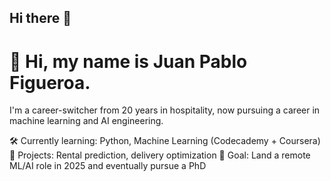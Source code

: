 ## Hi there 👋

<!--
**thechileandude/thechileandude** is a ✨ _special_ ✨ repository because its `README.md` (this file) appears on your GitHub profile.

Here are some ideas to get you started:

- 🔭 I’m currently working on ...
- 🌱 I’m currently learning ...
- 👯 I’m looking to collaborate on ...
- 🤔 I’m looking for help with ...
- 💬 Ask me about ...
- 📫 How to reach me: ...
- 😄 Pronouns: ...
- ⚡ Fun fact: ...
-->


# 👋 Hi, my name is Juan Pablo Figueroa.
I'm a career-switcher from 20 years in hospitality, now pursuing a career in machine learning and AI engineering.

🛠 Currently learning: Python, Machine Learning (Codecademy + Coursera)
🔭 Projects: Rental prediction, delivery optimization
🎯 Goal: Land a remote ML/AI role in 2025 and eventually pursue a PhD
